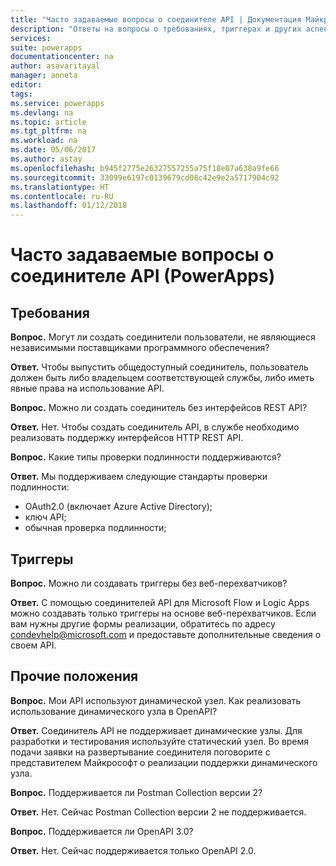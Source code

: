 ```yaml
---
title: "Часто задаваемые вопросы о соединителе API | Документация Майкрософт"
description: "Ответы на вопросы о требованиях, триггерах и других аспектах."
services: 
suite: powerapps
documentationcenter: na
author: asavaritayal
manager: anneta
editor: 
tags: 
ms.service: powerapps
ms.devlang: na
ms.topic: article
ms.tgt_pltfrm: na
ms.workload: na
ms.date: 05/06/2017
ms.author: astay
ms.openlocfilehash: b945f2775e26327557255a75f18e87a638a9fe66
ms.sourcegitcommit: 33099e6197c0139679cd08c42e9e2a5717904c92
ms.translationtype: HT
ms.contentlocale: ru-RU
ms.lasthandoff: 01/12/2018
---
```

# <a name="api-connector-faq-powerapps"></a>Часто задаваемые вопросы о соединителе API (PowerApps)
## <a name="requirements"></a>Требования
**Вопрос.** Могут ли создать соединители пользователи, не являющиеся независимыми поставщиками программного обеспечения?

**Ответ.** Чтобы выпустить общедоступный соединитель, пользователь должен быть либо владельцем соответствующей службы, либо иметь явные права на использование API.

**Вопрос.** Можно ли создать соединитель без интерфейсов REST API?

**Ответ.** Нет. Чтобы создать соединитель API, в службе необходимо реализовать поддержку интерфейсов HTTP REST API.

**Вопрос.** Какие типы проверки подлинности поддерживаются?

**Ответ.** Мы поддерживаем следующие стандарты проверки подлинности:

* OAuth2.0 (включает Azure Active Directory);
* ключ API;
* обычная проверка подлинности;

## <a name="triggers"></a>Триггеры
**Вопрос.** Можно ли создавать триггеры без веб-перехватчиков? 

**Ответ.** С помощью соединителей API для Microsoft Flow и Logic Apps можно создавать только триггеры на основе веб-перехватчиков. Если вам нужны другие формы реализации, обратитесь по адресу [condevhelp@microsoft.com](mailto:condevhelp@microsoft.com) и предоставьте дополнительные сведения о своем API.

## <a name="miscellaneous"></a>Прочие положения
**Вопрос.** Мои API используют динамической узел. Как реализовать использование динамического узла в OpenAPI?

**Ответ.** Соединитель API не поддерживает динамические узлы. Для разработки и тестирования используйте статический узел. Во время подачи заявки на развертывание соединителя поговорите с представителем Майкрософт о реализации поддержки динамического узла.

**Вопрос.** Поддерживается ли Postman Collection версии 2?

**Ответ.** Нет. Сейчас Postman Collection версии 2 не поддерживается.

**Вопрос.** Поддерживается ли OpenAPI 3.0?

**Ответ.** Нет. Сейчас поддерживается только OpenAPI 2.0.

